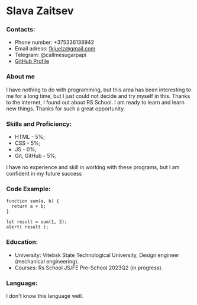 # Slava Zaitsev

### Contacts:

* Phone number: +375336138942
* Email adress: fkjuelz@gmail.com
* Telegram: @callmesugarpapi
* [GitHub Profile](https://github.com/callmezai)
  
### About me

I have nothing to do with programming, but this area has been interesting to me for a long time, but I just could not decide and try myself in this. Thanks to the internet, I found out about RS School. I am ready to learn and learn new things. Thanks for such a great opportunity.

### Skills and Proficiency:

* HTML - 5%;
* CSS - 5%;
* JS - 0%;
* Git, GitHub - 5%;

I have no experience and skill in working with these programs, but I am confident in my future success

### Code Example:

```
function sum(a, b) {
  return a + b;
}

let result = sum(1, 2);
alert( result );
```

### Education:

* University: Vitebsk State Technological University,  Design engineer (mechanical engineering).
* Courses: Rs School JS/FE Pre-School 2023Q2 (in progress).

### Language:

I don't know this language well.
